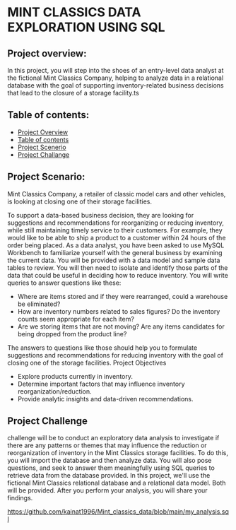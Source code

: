 # MINT CLASSICS DATA EXPLORATION USING SQL

## Project overview:

In this project, you will step into the shoes of an entry-level data analyst at the fictional Mint Classics Company, helping to analyze data in a relational database with the goal of supporting inventory-related business decisions that lead to the closure of a storage facility.ts

## Table of contents:
* [Project Overview]()
* [Table of contents]()
* [Project Scenerio]()
* [Project Challange]()
 
## Project Scenario:
Mint Classics Company, a retailer of classic model cars and other vehicles, is looking at closing one of their storage facilities.

To support a data-based business decision, they are looking for suggestions and recommendations for reorganizing or reducing inventory, while still maintaining timely service to their customers. For example, they would like to be able to ship a product to a customer within 24 hours of the order being placed.
As a data analyst, you have been asked to use MySQL Workbench to familiarize yourself with the general business by examining the current data. You will be provided with a data model and sample data tables to review. You will then need to isolate and identify those parts of the data that could be useful in deciding how to reduce inventory. You will write queries to answer questions like these:
* Where are items stored and if they were rearranged, could a warehouse be eliminated?
* How are inventory numbers related to sales figures? Do the inventory counts seem appropriate for each item?
* Are we storing items that are not moving? Are any items candidates for being dropped from the product line?
  
The answers to questions like those should help you to formulate suggestions and recommendations for reducing inventory with the goal of closing one of the storage facilities. 
Project Objectives

* Explore products currently in inventory.
* Determine important factors that may influence inventory reorganization/reduction.
* Provide analytic insights and data-driven recommendations.
  
## Project Challenge
challenge will be to conduct an exploratory data analysis to investigate if there are any patterns or themes that may influence the reduction or reorganization of inventory in the Mint Classics storage facilities. To do this, you will import the database and then analyze data. You will also pose questions, and seek to answer them meaningfully using SQL queries to retrieve data from the database provided.
In this project, we'll use the fictional Mint Classics relational database and a relational data model. Both will be provided.
After you perform your analysis, you will share your findings.

https://github.com/kainat1996/Mint_classics_data/blob/main/my_analysis.sql





